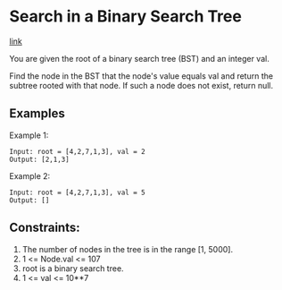 # Search in a Binary Search Tree

[link](https://leetcode.com/problems/search-in-a-binary-search-tree/)

You are given the root of a binary search tree (BST) and an integer val.

Find the node in the BST that the node's value equals val and return the subtree rooted with that node. If such a node does not exist, return null.


## Examples

Example 1:

```
Input: root = [4,2,7,1,3], val = 2
Output: [2,1,3]
```

Example 2:

```
Input: root = [4,2,7,1,3], val = 5
Output: []
```

## Constraints:
1. The number of nodes in the tree is in the range [1, 5000].
2. 1 <= Node.val <= 107
3. root is a binary search tree.
4. 1 <= val <= 10**7